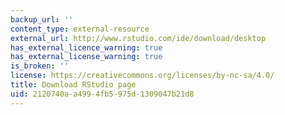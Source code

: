 ```yaml
---
backup_url: ''
content_type: external-resource
external_url: http://www.rstudio.com/ide/download/desktop
has_external_licence_warning: true
has_external_license_warning: true
is_broken: ''
license: https://creativecommons.org/licenses/by-nc-sa/4.0/
title: Download RStudio page
uid: 2120740a-a499-4fb5-975d-1309047b21d8
---
```

